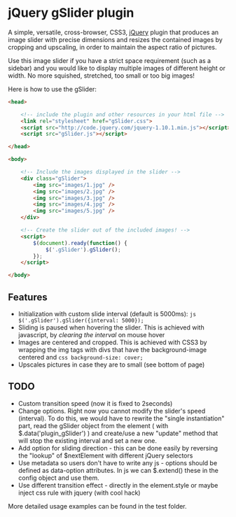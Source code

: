 # jQuery gSlider plugin

A simple, versatile, cross-browser, CSS3, [jQuery](http://jquery.com/) plugin that produces an image slider with precise
dimensions and resizes the contained images by cropping and upscaling, in order to maintain the aspect ratio of pictures.

Use this image slider if you have a strict space requirement (such as a sidebar) and you would like to display multiple
images of different height or width. No more squished, stretched, too small or too big images!

Here is how to use the gSlider:

```html
<head>

    <!-- include the plugin and other resources in your html file -->
    <link rel="stylesheet" href="gSlider.css">
    <script src="http://code.jquery.com/jquery-1.10.1.min.js"></script>
    <script src="gSlider.js"></script>

</head>

<body>

    <!-- Include the images displayed in the slider -->
    <div class="gSlider">
        <img src="images/1.jpg" />
        <img src="images/2.jpg" />
        <img src="images/3.jpg" />
        <img src="images/4.jpg" />
        <img src="images/5.jpg" />
    </div>

    <!-- Create the slider out of the included images! -->
    <script>
        $(document).ready(function() {
            $('.gSlider').gSlider();
        });
    </script>

</body>
```

## Features

* Initialization with custom slide interval (default is 5000ms): ```js $('.gSlider').gSlider({interval: 5000});```
* Sliding is paused when hovering the slider. This is achieved with javascript, by *clearing the interval* on mouse hover
* Images are centered and cropped. This is achieved with CSS3 by wrapping the img tags with divs that have the
background-image centered and ```css background-size: cover;```
* Upscales pictures in case they are to small (see bottom of page)

## TODO

* Custom transition speed (now it is fixed to 2seconds)
* Change options. Right now you cannot modify the slider's speed (interval). To do this, we would have to
    rewrite the "single instantiation" part, read the gSlider object from the element ( with $.data('plugin_gSlider') )
    and create/use a new "update" method that will stop the existing interval and set a new one.
* Add option for sliding direction - this can be done easily by reversing the "lookup" of $nextElement
    with different jQuery selectors
* Use metadata so users don't have to write any js - options should be defined as data-option attributes.
    In js we can $.extend() these in the config object and use them.
* Use different transition effect - directly in the element.style or maybe inject css rule with jquery (with cool hack)


More detailed usage examples can be found in the test folder.